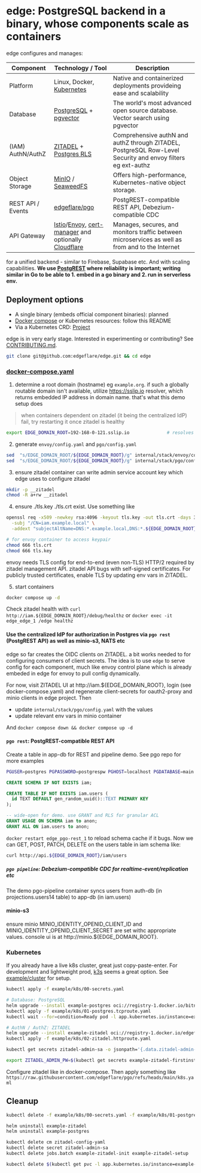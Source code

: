 # edge: PostgreSQL backend in a binary, whose components scale as containers

edge configures and manages:

| Component         | Technology / Tool       | Description |
|-------------------|-----------------------|-------------|
| Platform          | Linux, Docker, [Kubernetes](https://kubernetes.io)            | Native and containerized deployments provideing ease and scalability |
| Database          | [PostgreSQL](https://www.postgresql.org) + [pgvector](https://github.com/pgvector/pgvector)  | The world's most advanced open source database. Vector search using pgvector |
| (IAM) AuthN/AuthZ | [ZITADEL](https://github.com/zitadel/zitadel) + [Postgres RLS](https://www.postgresql.org/docs/current/ddl-rowsecurity.html) | Comprehensive authN and authZ through ZITADEL, PostgreSQL Row-Level Security and envoy filters eg ext-authz |
| Object Storage    | [MinIO](https://github.com/minio/minio) / [SeaweedFS](https://github.com/seaweedfs/seaweedfs)                 | Offers high-performance, Kubernetes-native object storage. |
| REST API / Events | [edgeflare/pgo](https://github.com/edgeflare/pgo) | PostgREST-compatible REST API, Debezium-compatible CDC |
| API Gateway       | [Istio](https://istio.io)/[Envoy](https://www.envoyproxy.io), [cert-manager](https://cert-manager.io) and optionally [Cloudflare](https://cloudflare.com)         | Manages, secures, and monitors traffic between microservices as well as from and to the Internet |

for a unified backend - similar to Firebase, Supabase etc. And with scaling capabilities. **We use [PostgREST](https://docs.postgrest.org) where reliability is important; writing similar in Go to be able to 1. embed in a go binary and 2. run in serverless env.**



## Deployment options

- A single binary (embeds official component binaries): planned
- [Docker compose](./docker-compose.yaml) or Kubernetes resources: follow this README
- Via a Kubernetes CRD: [Project](./example/project.yaml)

edge is in very early stage. Interested in experimenting or contributing? See [CONTRIBUTING.md](./CONTRIBUTING.md).

```sh
git clone git@github.com:edgeflare/edge.git && cd edge
```

### [docker-compose.yaml](./docker-compose.yaml)

1. determine a root domain (hostname) eg `example.org`. if such a globally routable domain isn't available,
utilize https://sslip.io resolver, which returns embedded IP address in domain name. that's what this demo setup does

> when containers dependent on zitadel (it being the centralized IdP) fail, try restarting it once zitadel is healthy

```sh
export EDGE_DOMAIN_ROOT=192-168-0-121.sslip.io              # resolves to 192.168.0.121 (gateway/envoy IP). use LAN or accesible IP/hostname
```

2. generate `envoy/config.yaml` and `pgo/config.yaml`

```sh
sed  "s/EDGE_DOMAIN_ROOT/${EDGE_DOMAIN_ROOT}/g" internal/stack/envoy/config.template.yaml > internal/stack/envoy/config.yaml
sed  "s/EDGE_DOMAIN_ROOT/${EDGE_DOMAIN_ROOT}/g" internal/stack/pgo/config.template.yaml > internal/stack/pgo/config.yaml
```

3. ensure zitadel container can write admin service account key which edge uses to configure zitadel

```sh
mkdir -p __zitadel
chmod -R a+rw __zitadel
```

4. ensure ./tls.key ./tls.crt exist. Use something like

```sh
openssl req -x509 -newkey rsa:4096 -keyout tls.key -out tls.crt -days 365 -nodes \
  -subj "/CN=iam.example.local" \
  -addext "subjectAltName=DNS:*.example.local,DNS:*.${EDGE_DOMAIN_ROOT}"

# for envoy container to access keypair
chmod 666 tls.crt
chmod 666 tls.key
```

envoy needs TLS config for end-to-end (even non-TLS) HTTP/2 required by zitadel management API. zitadel API bugs with self-signed certificates.
For publicly trusted certificates, enable TLS by updating env vars in ZITADEL.

5. start containers
```sh
docker compose up -d
```

Check zitadel health with `curl http://iam.${EDGE_DOMAIN_ROOT}/debug/healthz` or `docker exec -it edge_edge_1 /edge healthz`

#### Use the centralized IdP for authorization in Postgres via `pgo rest` (PostgREST API) as well as minio-s3, NATS etc

edge so far creates the OIDC clients on ZITADEL. a bit works needed to for configuring consumers of client secrets.
The idea is to use `edge` to serve config for each component, much like envoy control plane which is already embeded in edge for envoy to pull config dynamically.

For now, visit ZITADEL UI at http://iam.${EDGE_DOMAIN_ROOT}, login (see docker-compose.yaml) and regenerate client-secrets for oauth2-proxy and minio clients in edge project. Then

- update `internal/stack/pgo/config.yaml` with the values
- update relevant env vars in minio container

And `docker compose down && docker compose up -d`

#### `pgo rest`: PostgREST-compatible REST API

Create a table in app-db for REST and pipeline demo. See pgo repo for more examples

```sh
PGUSER=postgres PGPASSWORD=postgrespw PGHOST=localhost PGDATABASE=main PGPORT=5432 psql
```

```sql
CREATE SCHEMA IF NOT EXISTS iam;

CREATE TABLE IF NOT EXISTS iam.users (
  id TEXT DEFAULT gen_random_uuid()::TEXT PRIMARY KEY
);

-- wide-open for demo. use GRANT and RLS for granular ACL
GRANT USAGE ON SCHEMA iam to anon;
GRANT ALL ON iam.users to anon;
```

`docker restart edge_pgo-rest_1` to reload schema cache if it bugs.
Now we can GET, POST, PATCH, DELETE on the users table in iam schema like:

```sh
curl http://api.${EDGE_DOMAIN_ROOT}/iam/users
```

##### `pgo pipeline`: Debezium-compatible CDC for realtime-event/replication etc

The demo pgo-pipeline container syncs users from auth-db (in projections.users14 table) to app-db (in iam.users)

#### minio-s3
ensure minio MINIO_IDENTITY_OPENID_CLIENT_ID and MINIO_IDENTITY_OPENID_CLIENT_SECRET are set withc appropriate values. console ui is at http://minio.${EDGE_DOMAIN_ROOT}.

### Kubernetes
If you already have a live k8s cluster, great just copy-paste-enter.
For development and lightweight prod, [k3s](https://github.com/k3s-io/k3s) seems a great option.
See [example/cluster](./example/cluster) for setup.

```sh
kubectl apply -f example/k8s/00-secrets.yaml

# Database: PostgreSQL
helm upgrade --install example-postgres oci://registry-1.docker.io/bitnamicharts/postgresql -f example/k8s/01-postgres.values.yaml
kubectl apply -f example/k8s/01-postgres.tcproute.yaml
kubectl wait --for=condition=Ready pod -l app.kubernetes.io/instance=example-postgres --timeout=-1s

# AuthN / AuthZ: ZITADEL
helm upgrade --install example-zitadel oci://registry-1.docker.io/edgeflare/zitadel -f example/k8s/02-zitadel.values.yaml
kubectl apply -f example/k8s/02-zitadel.httproute.yaml
```

```sh
kubectl get secrets zitadel-admin-sa -o jsonpath='{.data.zitadel-admin-sa\.json}' | base64 -d > __zitadel-machinekey/zitadel-admin-sa.json

export ZITADEL_ADMIN_PW=$(kubectl get secrets example-zitadel-firstinstance -o jsonpath='{.data.ZITADEL_FIRSTINSTANCE_ORG_HUMAN_PASSWORD}' | base64 -d)
```

Configure zitadel like in docker-compose. Then apply something like `https://raw.githubusercontent.com/edgeflare/pgo/refs/heads/main/k8s.yaml`

## Cleanup

```sh
kubectl delete -f example/k8s/00-secrets.yaml -f example/k8s/01-postgres.tcproute.yaml -f example/k8s/02-zitadel.httproute.yaml -f example/k8s/03-postgrest.yaml

helm uninstall example-zitadel
helm uninstall example-postgres

kubectl delete cm zitadel-config-yaml
kubectl delete secret zitadel-admin-sa
kubectl delete jobs.batch example-zitadel-init example-zitadel-setup

kubectl delete $(kubectl get pvc -l app.kubernetes.io/instance=example-postgres -o name)
```
